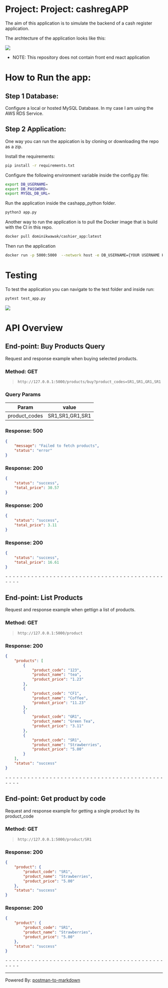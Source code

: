 # Project: Project: cashregAPP
The aim of this application is to simulate the backend of a cash register application.

The archtecture of the application looks like this:

<img src="https://content.pstmn.io/178eadd5-627a-49a0-99bb-4a3bb438a54c/U2NyZWVuc2hvdCAyMDI1LTAxLTIzIGF0IDIyLjE1LjM3LnBuZw==">

- NOTE: This repository does not contain front end react application
    

# How to Run the app:

## Step 1 Database:

Configure a local or hosted MySQL Database. In my case I am using the AWS RDS Service.

## Step 2 Application:

One way you can run the appication is by cloning or downloading the repo as a zip.

Install the requirements:

``` bash
pip install -r requirements.txt

 ```

Configure the following environment variable inside the config.py file:

``` bash
export DB_USERNAME=
export DB_PASSWORD=
export MYSQL_DB_URL=

 ```

Run the application inside the cashapp_python folder.

``` bash
python3 app.py

 ```

Another way to run the application is to pull the Docker image that is build with the CI in this repo.

``` bash
docker pull dominikwawak/cashier_app:latest

 ```

Then run the application

``` bash
docker run -p 5000:5000  --network host -e DB_USERNAME={YOUR USERNAME HERE} -e DB_PASSWORD={YOUR PASSWORD HERE} -e MYSQL_DB_URL={YOUR URL HERE}  dominikwawak/cashier_app:latest

 ```

# Testing

To test the application you can navigate to the test folder and inside run:

``` bash
pytest test_app.py

 ```

<img src="https://content.pstmn.io/18c93525-a7ce-455c-9387-541845903e1b/U2NyZWVuc2hvdCAyMDI1LTAxLTIzIGF0IDIzLjExLjI5LnBuZw==">

# API Overview

## End-point: Buy Products Query
Request and response example when buying selected products.
### Method: GET
>```
>http://127.0.0.1:5000/products/buy?product_codes=SR1,SR1,GR1,SR1
>```
### Query Params

|Param|value|
|---|---|
|product_codes|SR1,SR1,GR1,SR1|


### Response: 500
```json
{
    "message": "Failed to fetch products",
    "status": "error"
}
```

### Response: 200
```json
{
    "status": "success",
    "total_price": 30.57
}
```

### Response: 200
```json
{
    "status": "success",
    "total_price": 3.11
}
```

### Response: 200
```json
{
    "status": "success",
    "total_price": 16.61
}
```


⁃ ⁃ ⁃ ⁃ ⁃ ⁃ ⁃ ⁃ ⁃ ⁃ ⁃ ⁃ ⁃ ⁃ ⁃ ⁃ ⁃ ⁃ ⁃ ⁃ ⁃ ⁃ ⁃ ⁃ ⁃ ⁃ ⁃ ⁃ ⁃ ⁃ ⁃ ⁃ ⁃ ⁃ ⁃ ⁃ ⁃ ⁃ ⁃ ⁃ ⁃ ⁃ ⁃ ⁃ ⁃ ⁃ ⁃

## End-point: List Products
Request and response example when gettign a list of products.
### Method: GET
>```
>http://127.0.0.1:5000/product
>```
### Response: 200
```json
{
    "products": [
        {
            "product_code": "123",
            "product_name": "tea",
            "product_price": "1.23"
        },
        {
            "product_code": "CF1",
            "product_name": "Coffee",
            "product_price": "11.23"
        },
        {
            "product_code": "GR1",
            "product_name": "Green Tea",
            "product_price": "3.11"
        },
        {
            "product_code": "SR1",
            "product_name": "Strawberries",
            "product_price": "5.00"
        }
    ],
    "status": "success"
}
```


⁃ ⁃ ⁃ ⁃ ⁃ ⁃ ⁃ ⁃ ⁃ ⁃ ⁃ ⁃ ⁃ ⁃ ⁃ ⁃ ⁃ ⁃ ⁃ ⁃ ⁃ ⁃ ⁃ ⁃ ⁃ ⁃ ⁃ ⁃ ⁃ ⁃ ⁃ ⁃ ⁃ ⁃ ⁃ ⁃ ⁃ ⁃ ⁃ ⁃ ⁃ ⁃ ⁃ ⁃ ⁃ ⁃ ⁃

## End-point: Get product by code
Request and response example for getting a single product by its product_code
### Method: GET
>```
>http://127.0.0.1:5000/product/SR1
>```
### Response: 200
```json
{
    "product": {
        "product_code": "SR1",
        "product_name": "Strawberries",
        "product_price": "5.00"
    },
    "status": "success"
}
```

### Response: 200
```json
{
    "product": {
        "product_code": "SR1",
        "product_name": "Strawberries",
        "product_price": "5.00"
    },
    "status": "success"
}
```


⁃ ⁃ ⁃ ⁃ ⁃ ⁃ ⁃ ⁃ ⁃ ⁃ ⁃ ⁃ ⁃ ⁃ ⁃ ⁃ ⁃ ⁃ ⁃ ⁃ ⁃ ⁃ ⁃ ⁃ ⁃ ⁃ ⁃ ⁃ ⁃ ⁃ ⁃ ⁃ ⁃ ⁃ ⁃ ⁃ ⁃ ⁃ ⁃ ⁃ ⁃ ⁃ ⁃ ⁃ ⁃ ⁃ ⁃
_________________________________________________
Powered By: [postman-to-markdown](https://github.com/bautistaj/postman-to-markdown/)
